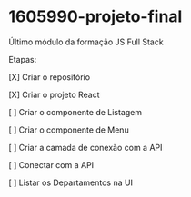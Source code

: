 # 1605990-projeto-final
Último módulo da formação JS Full Stack

Etapas:

[X] Criar o repositório

[X] Criar o projeto React

[ ] Criar o componente de Listagem

[ ] Criar o componente de Menu

[ ] Criar a camada de conexão com a API

[ ] Conectar com a API

[ ] Listar os Departamentos na UI